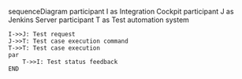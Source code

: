 sequenceDiagram
    participant I as Integration Cockpit
    participant J as Jenkins Server
    participant T as Test automation system

    I->>J: Test request
    J->>T: Test case execution command
    T->>T: Test case execution
    par
        T->>I: Test status feedback
    END
  
